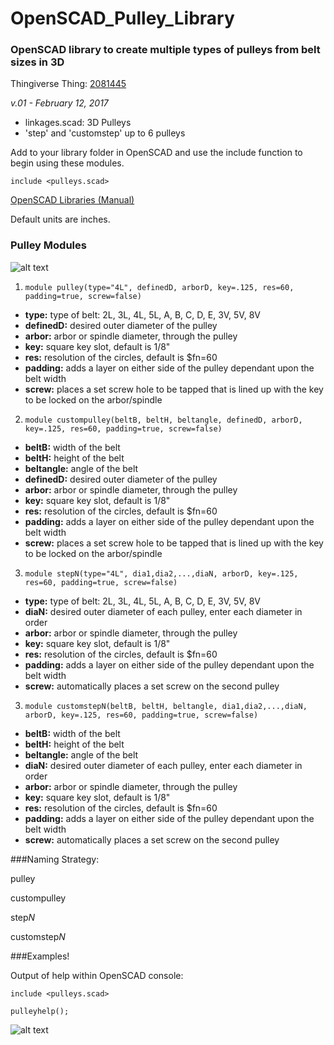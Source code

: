 # OpenSCAD_Pulley_Library
### OpenSCAD library to create multiple types of pulleys from belt sizes in 3D

Thingiverse Thing: [2081445](http://www.thingiverse.com/thing:2081445)

*v.01 - February 12, 2017*

+ linkages.scad: 3D Pulleys
+ 'step' and 'customstep' up to 6 pulleys

Add to your library folder in OpenSCAD and use the include function to begin using these modules.

```scad
include <pulleys.scad>
```    

[OpenSCAD Libraries (Manual)](https://en.wikibooks.org/wiki/OpenSCAD_User_Manual/Libraries "OpenSCAD Libraries")

Default units are inches.

### Pulley Modules

![alt text](https://github.com/machineree/OpenSCAD_Pulley_Library/blob/master/pics/pulleyex1.png?raw=true "Pulleys!")

1. `module pulley(type="4L", definedD, arborD, key=.125, res=60, padding=true, screw=false)`

  + **type:** type of belt: 2L, 3L, 4L, 5L, A, B, C, D, E, 3V, 5V, 8V
  + **definedD:** desired outer diameter of the pulley
  + **arbor:** arbor or spindle diameter, through the pulley
  + **key:** square key slot, default is 1/8"
  + **res:** resolution of the circles, default is $fn=60
  + **padding:** adds a layer on either side of the pulley dependant upon the belt width
  + **screw:** places a set screw hole to be tapped that is lined up with the key to be locked on the arbor/spindle
  
2. `module custompulley(beltB, beltH, beltangle, definedD, arborD, key=.125, res=60, padding=true, screw=false)`

  + **beltB:** width of the belt
  + **beltH:** height of the belt
  + **beltangle:** angle of the belt
  + **definedD:** desired outer diameter of the pulley
  + **arbor:** arbor or spindle diameter, through the pulley
  + **key:** square key slot, default is 1/8"
  + **res:** resolution of the circles, default is $fn=60
  + **padding:** adds a layer on either side of the pulley dependant upon the belt width
  + **screw:** places a set screw hole to be tapped that is lined up with the key to be locked on the arbor/spindle
  
3. `module stepN(type="4L", dia1,dia2,...,diaN, arborD, key=.125, res=60, padding=true, screw=false)`

  + **type:** type of belt: 2L, 3L, 4L, 5L, A, B, C, D, E, 3V, 5V, 8V
  + **diaN:** desired outer diameter of each pulley, enter each diameter in order
  + **arbor:** arbor or spindle diameter, through the pulley
  + **key:** square key slot, default is 1/8"
  + **res:** resolution of the circles, default is $fn=60
  + **padding:** adds a layer on either side of the pulley dependant upon the belt width
  + **screw:** automatically places a set screw on the second pulley 
  
3. `module customstepN(beltB, beltH, beltangle, dia1,dia2,...,diaN, arborD, key=.125, res=60, padding=true, screw=false)`

  + **beltB:** width of the belt
  + **beltH:** height of the belt
  + **beltangle:** angle of the belt
  + **diaN:** desired outer diameter of each pulley, enter each diameter in order
  + **arbor:** arbor or spindle diameter, through the pulley
  + **key:** square key slot, default is 1/8"
  + **res:** resolution of the circles, default is $fn=60
  + **padding:** adds a layer on either side of the pulley dependant upon the belt width
  + **screw:** automatically places a set screw on the second pulley 

###Naming Strategy:

pulley

custompulley

step*N*

customstep*N*

###Examples!

Output of help within OpenSCAD console:

```openscad
include <pulleys.scad>

pulleyhelp();
```

![alt text](https://github.com/machineree/OpenSCAD_Pulley_Library/blob/master/pics/pulleyhelp.png?raw=true "pulleyhelp")
